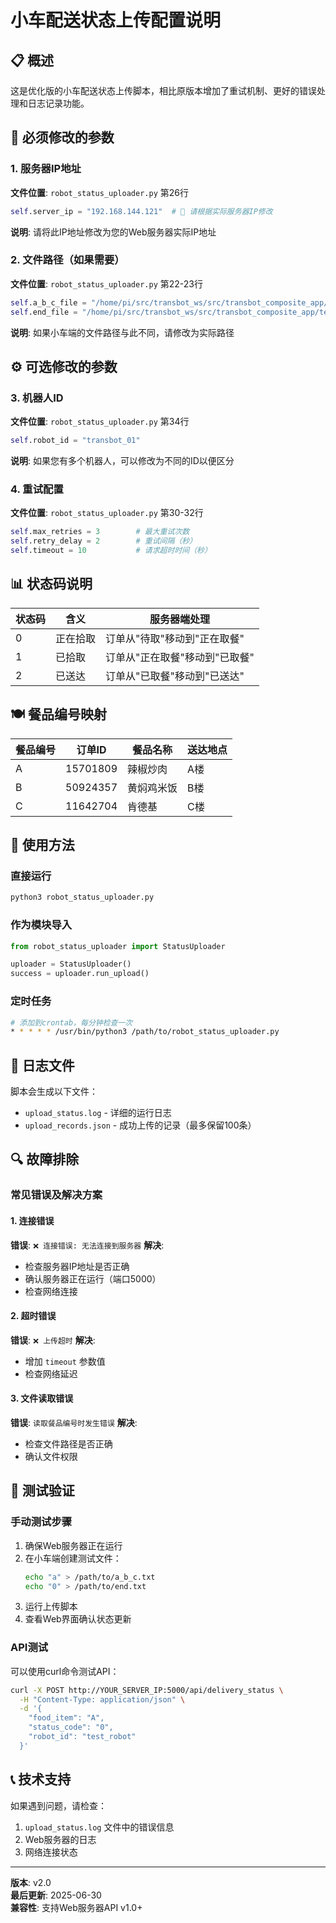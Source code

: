 # 小车配送状态上传配置说明

## 📋 概述

这是优化版的小车配送状态上传脚本，相比原版本增加了重试机制、更好的错误处理和日志记录功能。

## 🔧 必须修改的参数

### 1. 服务器IP地址
**文件位置**: `robot_status_uploader.py` 第26行
```python
self.server_ip = "192.168.144.121"  # 🔧 请根据实际服务器IP修改
```
**说明**: 请将此IP地址修改为您的Web服务器实际IP地址

### 2. 文件路径（如果需要）
**文件位置**: `robot_status_uploader.py` 第22-23行
```python
self.a_b_c_file = "/home/pi/src/transbot_ws/src/transbot_composite_app/temp_in/a_b_c.txt"
self.end_file = "/home/pi/src/transbot_ws/src/transbot_composite_app/temp/end.txt"
```
**说明**: 如果小车端的文件路径与此不同，请修改为实际路径

## ⚙️ 可选修改的参数

### 3. 机器人ID
**文件位置**: `robot_status_uploader.py` 第34行
```python
self.robot_id = "transbot_01"
```
**说明**: 如果您有多个机器人，可以修改为不同的ID以便区分

### 4. 重试配置
**文件位置**: `robot_status_uploader.py` 第30-32行
```python
self.max_retries = 3        # 最大重试次数
self.retry_delay = 2        # 重试间隔（秒）
self.timeout = 10           # 请求超时时间（秒）
```

## 📊 状态码说明

| 状态码 | 含义 | 服务器端处理 |
|--------|------|-------------|
| 0 | 正在拾取 | 订单从"待取"移动到"正在取餐" |
| 1 | 已拾取 | 订单从"正在取餐"移动到"已取餐" |
| 2 | 已送达 | 订单从"已取餐"移动到"已送达" |

## 🍽️ 餐品编号映射

| 餐品编号 | 订单ID | 餐品名称 | 送达地点 |
|----------|--------|----------|----------|
| A | 15701809 | 辣椒炒肉 | A楼 |
| B | 50924357 | 黄焖鸡米饭 | B楼 |
| C | 11642704 | 肯德基 | C楼 |

## 🚀 使用方法

### 直接运行
```bash
python3 robot_status_uploader.py
```

### 作为模块导入
```python
from robot_status_uploader import StatusUploader

uploader = StatusUploader()
success = uploader.run_upload()
```

### 定时任务
```bash
# 添加到crontab，每分钟检查一次
* * * * * /usr/bin/python3 /path/to/robot_status_uploader.py
```

## 📝 日志文件

脚本会生成以下文件：
- `upload_status.log` - 详细的运行日志
- `upload_records.json` - 成功上传的记录（最多保留100条）

## 🔍 故障排除

### 常见错误及解决方案

#### 1. 连接错误
**错误**: `❌ 连接错误: 无法连接到服务器`
**解决**: 
- 检查服务器IP地址是否正确
- 确认服务器正在运行（端口5000）
- 检查网络连接

#### 2. 超时错误
**错误**: `❌ 上传超时`
**解决**: 
- 增加 `timeout` 参数值
- 检查网络延迟

#### 3. 文件读取错误
**错误**: `读取餐品编号时发生错误`
**解决**: 
- 检查文件路径是否正确
- 确认文件权限

## 🧪 测试验证

### 手动测试步骤
1. 确保Web服务器正在运行
2. 在小车端创建测试文件：
   ```bash
   echo "a" > /path/to/a_b_c.txt
   echo "0" > /path/to/end.txt
   ```
3. 运行上传脚本
4. 查看Web界面确认状态更新

### API测试
可以使用curl命令测试API：
```bash
curl -X POST http://YOUR_SERVER_IP:5000/api/delivery_status \
  -H "Content-Type: application/json" \
  -d '{
    "food_item": "A",
    "status_code": "0",
    "robot_id": "test_robot"
  }'
```

## 📞 技术支持

如果遇到问题，请检查：
1. `upload_status.log` 文件中的错误信息
2. Web服务器的日志
3. 网络连接状态

---

**版本**: v2.0  
**最后更新**: 2025-06-30  
**兼容性**: 支持Web服务器API v1.0+ 
